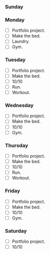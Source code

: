 ### Sunday


### Monday

- [ ] Portfolio project.
- [ ] Make the bed.
- [ ] Laundry.
- [ ] Gym.

### Tuesday

- [ ] Portfolio project.
- [ ] Make the bed.
- [ ] 10/10
- [ ] Run.
- [ ] Workout.

### Wednesday

- [ ] Portfolio project.
- [ ] Make the bed.
- [ ] 10/10
- [ ] Gym.

### Thursday

- [ ] Portfolio project.
- [ ] Make the bed.
- [ ] 10/10
- [ ] Run.
- [ ] Workout.

### Friday

- [ ] Portfolio project.
- [ ] Make the bed.
- [ ] 10/10
- [ ] Gym.

### Saturday

- [ ] Portfolio project.
- [ ] 10/10
